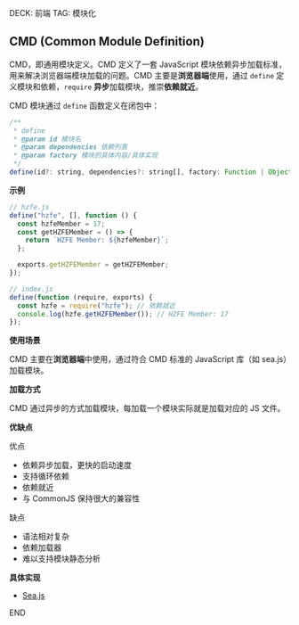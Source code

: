 DECK: 前端
TAG: 模块化
## CMD (Common Module Definition)[​](https://febook.hzfe.org/awesome-interview/book1/js-module-specs#23-cmd-common-module-definition "Direct link to 2.3 CMD (Common Module Definition)")

CMD，即通用模块定义。CMD 定义了一套 JavaScript 模块依赖异步加载标准，用来解决浏览器端模块加载的问题。CMD 主要是**浏览器端**使用，通过 `define` 定义模块和依赖，`require` **异步**加载模块，推崇**依赖就近**。

CMD 模块通过 `define` 函数定义在闭包中：

```js
/**
 * define
 * @param id 模块名
 * @param dependencies 依赖列表
 * @param factory 模块的具体内容/具体实现
 */
define(id?: string, dependencies?: string[], factory: Function | Object);
```

**示例**

```js
// hzfe.js
define("hzfe", [], function () {
  const hzfeMember = 17;
  const getHZFEMember = () => {
    return `HZFE Member: ${hzfeMember}`;
  };

  exports.getHZFEMember = getHZFEMember;
});

// index.js
define(function (require, exports) {
  const hzfe = require("hzfe"); // 依赖就近
  console.log(hzfe.getHZFEMember()); // HZFE Member: 17
});
```

**使用场景**

CMD 主要在**浏览器端**中使用，通过符合 CMD 标准的 JavaScript 库（如 sea.js）加载模块。

**加载方式**

CMD 通过异步的方式加载模块，每加载一个模块实际就是加载对应的 JS 文件。

**优缺点**

优点

- 依赖异步加载，更快的启动速度
- 支持循环依赖
- 依赖就近
- 与 CommonJS 保持很大的兼容性

缺点

- 语法相对复杂
- 依赖加载器
- 难以支持模块静态分析

**具体实现**

- [Sea.js](https://github.com/seajs/seajs)


END
<!--ID: 1723193055794-->
